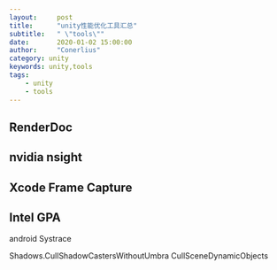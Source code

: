 ```yaml
---
layout:     post
title:      "unity性能优化工具汇总"
subtitle:   " \"tools\""
date:       2020-01-02 15:00:00
author:     "Conerlius"
category: unity
keywords: unity,tools
tags:
    - unity
    - tools
---
```


## RenderDoc


## nvidia nsight

## Xcode Frame Capture

## Intel GPA



android Systrace

Shadows.CullShadowCastersWithoutUmbra
CullSceneDynamicObjects